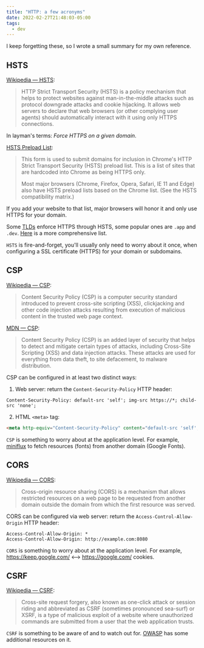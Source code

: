 ```yaml
---
title: "HTTP: a few acronyms"
date: 2022-02-27T21:48:03-05:00
tags:
  - dev
---
```


I keep forgetting these, so I wrote a small summary for my own reference.


## HSTS

[Wikipedia — HSTS](https://en.wikipedia.org/wiki/HTTP_Strict_Transport_Security):

> HTTP Strict Transport Security (HSTS) is a policy mechanism that helps to
> protect websites against man-in-the-middle attacks such as protocol downgrade
> attacks and cookie hijacking. It allows web servers to declare that web
> browsers (or other complying user agents) should automatically interact with
> it using only HTTPS connections.

In layman's terms: _Force HTTPS on a given domain_.

[HSTS Preload List](https://hstspreload.org/):

> This form is used to submit domains for inclusion in Chrome's HTTP Strict
> Transport Security (HSTS) preload list. This is a list of sites that are
> hardcoded into Chrome as being HTTPS only.
>
> Most major browsers (Chrome, Firefox, Opera, Safari, IE 11 and Edge) also
> have HSTS preload lists based on the Chrome list. (See the HSTS compatibility
> matrix.)

If you add your website to that list, major browsers will honor it and only use
HTTPS for your domain.

Some [TLDs](https://en.wikipedia.org/wiki/Top-level_domain) enforce HTTPS
through HSTS, some popular ones are `.app` and `.dev`.
[Here](https://serverfault.com/q/1067229/180092) is a more comprehensive list.

`HSTS` is fire-and-forget, you'll usually only need to worry about it once,
when configuring a SSL certificate (HTTPS) for your domain or subdomains.


## CSP

[Wikipedia — CSP](https://en.wikipedia.org/wiki/Content_Security_Policy):

> Content Security Policy (CSP) is a computer security standard introduced to
> prevent cross-site scripting (XSS), clickjacking and other code injection
> attacks resulting from execution of malicious content in the trusted web page
> context.

[MDN — CSP](https://developer.mozilla.org/en-US/docs/Web/HTTP/CSP):

> Content Security Policy (CSP) is an added layer of security that helps to
> detect and mitigate certain types of attacks, including Cross-Site Scripting
> (XSS) and data injection attacks. These attacks are used for everything from
> data theft, to site defacement, to malware distribution.

CSP can be configured in at least two distinct ways:

1. Web server: return the `Content-Security-Policy` HTTP header:

```
Content-Security-Policy: default-src 'self'; img-src https://*; child-src 'none';
```

2. HTML `<meta>` tag:

```html
<meta http-equiv="Content-Security-Policy" content="default-src 'self'; img-src https://*; child-src 'none';">
```

`CSP` is something to worry about at the application level. For example,
[miniflux](https://github.com/miniflux/v2/issues/748) to fetch resources
(fonts) from another domain (Google Fonts).


## CORS

[Wikipedia — CORS](https://en.wikipedia.org/wiki/Cross-origin_resource_sharing):

> Cross-origin resource sharing (CORS) is a mechanism that allows restricted
> resources on a web page to be requested from another domain outside the
> domain from which the first resource was served.

CORS can be configured via web server: return the `Access-Control-Allow-Origin` HTTP header:

```
Access-Control-Allow-Origin: *
Access-Control-Allow-Origin: http://example.com:8080
```

`CORS` is something to worry about at the application level. For example,
https://keep.google.com/ ⟷ https://google.com/ cookies.


## CSRF

[Wikipedia — CSRF](https://en.wikipedia.org/wiki/Cross-site_request_forgery):

> Cross-site request forgery, also known as one-click attack or session riding
> and abbreviated as CSRF (sometimes pronounced sea-surf) or XSRF, is a type of
> malicious exploit of a website where unauthorized commands are submitted from
> a user that the web application trusts.

`CSRF` is something to be aware of and to watch out for.
[OWASP](https://owasp.org/www-community/attacks/csrf) has some additional
resources on it.
